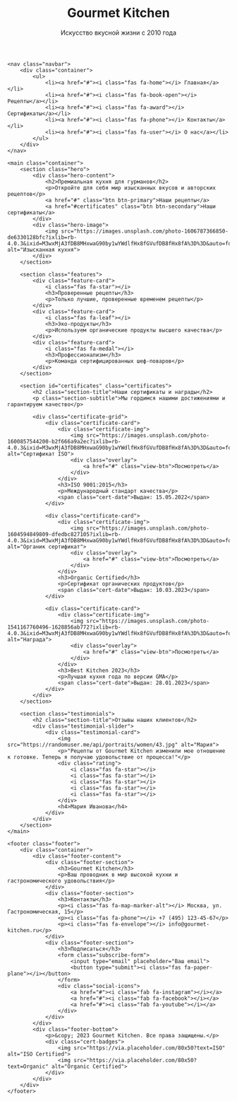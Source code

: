 <!DOCTYPE html>
<html lang="ru">
<head>
    <meta charset="UTF-8">
    <meta name="viewport" content="width=device-width, initial-scale=1.0">
    <title>Gourmet Kitchen | Кулинарное совершенство</title>
    <link rel="stylesheet" href="styles.css">
    <link rel="stylesheet" href="https://cdnjs.cloudflare.com/ajax/libs/font-awesome/6.0.0-beta3/css/all.min.css">
    <link href="https://fonts.googleapis.com/css2?family=Playfair+Display:wght@400;700&family=Montserrat:wght@300;400;600&display=swap" rel="stylesheet">
</head>
<body>
    <header class="header">
        <div class="container">
            <div class="logo">
                <i class="fas fa-utensils"></i>
                <h1>Gourmet Kitchen</h1>
            </div>
            <p>Искусство вкусной жизни с 2010 года</p>
        </div>
    </header>

    <nav class="navbar">
        <div class="container">
            <ul>
                <li><a href="#"><i class="fas fa-home"></i> Главная</a></li>
                <li><a href="#"><i class="fas fa-book-open"></i> Рецепты</a></li>
                <li><a href="#"><i class="fas fa-award"></i> Сертификаты</a></li>
                <li><a href="#"><i class="fas fa-phone"></i> Контакты</a></li>
                <li><a href="#"><i class="fas fa-user"></i> О нас</a></li>
            </ul>
        </div>
    </nav>

    <main class="container">
        <section class="hero">
            <div class="hero-content">
                <h2>Премиальная кухня для гурманов</h2>
                <p>Откройте для себя мир изысканных вкусов и авторских рецептов</p>
                <a href="#" class="btn btn-primary">Наши рецепты</a>
                <a href="#certificates" class="btn btn-secondary">Наши сертификаты</a>
            </div>
            <div class="hero-image">
                <img src="https://images.unsplash.com/photo-1606787366850-de6330128bfc?ixlib=rb-4.0.3&ixid=M3wxMjA3fDB8MHxwaG90by1wYWdlfHx8fGVufDB8fHx8fA%3D%3D&auto=format&fit=crop&w=1470&q=80" alt="Изысканная кухня">
            </div>
        </section>

        <section class="features">
            <div class="feature-card">
                <i class="fas fa-star"></i>
                <h3>Проверенные рецепты</h3>
                <p>Только лучшие, проверенные временем рецепты</p>
            </div>
            <div class="feature-card">
                <i class="fas fa-leaf"></i>
                <h3>Эко-продукты</h3>
                <p>Используем органические продукты высшего качества</p>
            </div>
            <div class="feature-card">
                <i class="fas fa-medal"></i>
                <h3>Профессионализм</h3>
                <p>Команда сертифицированных шеф-поваров</p>
            </div>
        </section>

        <section id="certificates" class="certificates">
            <h2 class="section-title">Наши сертификаты и награды</h2>
            <p class="section-subtitle">Мы гордимся нашими достижениями и гарантируем качество</p>
            
            <div class="certificate-grid">
                <div class="certificate-card">
                    <div class="certificate-img">
                        <img src="https://images.unsplash.com/photo-1600857544200-b2f666a9a2ec?ixlib=rb-4.0.3&ixid=M3wxMjA3fDB8MHxwaG90by1wYWdlfHx8fGVufDB8fHx8fA%3D%3D&auto=format&fit=crop&w=1470&q=80" alt="Сертификат ISO">
                        <div class="overlay">
                            <a href="#" class="view-btn">Посмотреть</a>
                        </div>
                    </div>
                    <h3>ISO 9001:2015</h3>
                    <p>Международный стандарт качества</p>
                    <span class="cert-date">Выдан: 15.05.2022</span>
                </div>
                
                <div class="certificate-card">
                    <div class="certificate-img">
                        <img src="https://images.unsplash.com/photo-1604594849809-dfedbc827105?ixlib=rb-4.0.3&ixid=M3wxMjA3fDB8MHxwaG90by1wYWdlfHx8fGVufDB8fHx8fA%3D%3D&auto=format&fit=crop&w=1470&q=80" alt="Органик сертификат">
                        <div class="overlay">
                            <a href="#" class="view-btn">Посмотреть</a>
                        </div>
                    </div>
                    <h3>Organic Certified</h3>
                    <p>Сертификат органических продуктов</p>
                    <span class="cert-date">Выдан: 10.03.2023</span>
                </div>
                
                <div class="certificate-card">
                    <div class="certificate-img">
                        <img src="https://images.unsplash.com/photo-1541167760496-1628856ab772?ixlib=rb-4.0.3&ixid=M3wxMjA3fDB8MHxwaG90by1wYWdlfHx8fGVufDB8fHx8fA%3D%3D&auto=format&fit=crop&w=1637&q=80" alt="Награда">
                        <div class="overlay">
                            <a href="#" class="view-btn">Посмотреть</a>
                        </div>
                    </div>
                    <h3>Best Kitchen 2023</h3>
                    <p>Лучшая кухня года по версии GMA</p>
                    <span class="cert-date">Выдан: 28.01.2023</span>
                </div>
            </div>
        </section>

        <section class="testimonials">
            <h2 class="section-title">Отзывы наших клиентов</h2>
            <div class="testimonial-slider">
                <div class="testimonial-card">
                    <img src="https://randomuser.me/api/portraits/women/43.jpg" alt="Мария">
                    <p>"Рецепты от Gourmet Kitchen изменили мое отношение к готовке. Теперь я получаю удовольствие от процесса!"</p>
                    <div class="rating">
                        <i class="fas fa-star"></i>
                        <i class="fas fa-star"></i>
                        <i class="fas fa-star"></i>
                        <i class="fas fa-star"></i>
                        <i class="fas fa-star"></i>
                    </div>
                    <h4>Мария Иванова</h4>
                </div>
            </div>
        </section>
    </main>

    <footer class="footer">
        <div class="container">
            <div class="footer-content">
                <div class="footer-section">
                    <h3>Gourmet Kitchen</h3>
                    <p>Ваш проводник в мир высокой кухни и гастрономического удовольствия</p>
                </div>
                <div class="footer-section">
                    <h3>Контакты</h3>
                    <p><i class="fas fa-map-marker-alt"></i> Москва, ул. Гастрономическая, 15</p>
                    <p><i class="fas fa-phone"></i> +7 (495) 123-45-67</p>
                    <p><i class="fas fa-envelope"></i> info@gourmet-kitchen.ru</p>
                </div>
                <div class="footer-section">
                    <h3>Подписаться</h3>
                    <form class="subscribe-form">
                        <input type="email" placeholder="Ваш email">
                        <button type="submit"><i class="fas fa-paper-plane"></i></button>
                    </form>
                    <div class="social-icons">
                        <a href="#"><i class="fab fa-instagram"></i></a>
                        <a href="#"><i class="fab fa-facebook"></i></a>
                        <a href="#"><i class="fab fa-youtube"></i></a>
                    </div>
                </div>
            </div>
            <div class="footer-bottom">
                <p>&copy; 2023 Gourmet Kitchen. Все права защищены.</p>
                <div class="cert-badges">
                    <img src="https://via.placeholder.com/80x50?text=ISO" alt="ISO Certified">
                    <img src="https://via.placeholder.com/80x50?text=Organic" alt="Organic Certified">
                </div>
            </div>
        </div>
    </footer>
</body>
</html>
